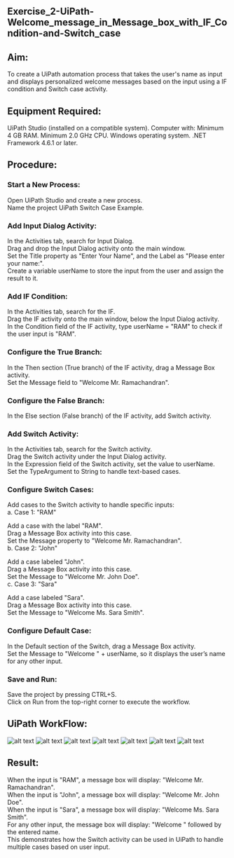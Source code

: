 ## Exercise_2-UiPath-Welcome_message_in_Message_box_with_IF_Condition-and-Switch_case

## Aim:

To create a UiPath automation process that takes the user's name as input and displays personalized welcome messages based on the input using a IF condition and Switch case activity.

## Equipment Required:

UiPath Studio (installed on a compatible system).
Computer with:
Minimum 4 GB RAM.
Minimum 2.0 GHz CPU.
Windows operating system.
.NET Framework 4.6.1 or later.

## Procedure:
### Start a New Process:

Open UiPath Studio and create a new process.<br>
Name the project UiPath Switch Case Example.<br>

### Add Input Dialog Activity:

In the Activities tab, search for Input Dialog.<br>
Drag and drop the Input Dialog activity onto the main window.<br>
Set the Title property as "Enter Your Name", and the Label as "Please enter your name:".<br>
Create a variable userName to store the input from the user and assign the result to it.<br>

### Add IF Condition:

In the Activities tab, search for the IF.<br>
Drag the IF activity onto the main window, below the Input Dialog activity.<br>
In the Condition field of the IF activity, type userName = "RAM" to check if the user input is "RAM".

### Configure the True Branch:

In the Then section (True branch) of the IF activity, drag a Message Box activity.<br>
Set the Message field to "Welcome Mr. Ramachandran".

### Configure the False Branch:

In the Else section (False branch) of the IF activity, add Switch activity.

### Add Switch Activity:

In the Activities tab, search for the Switch activity.<br>
Drag the Switch activity under the Input Dialog activity.<br>
In the Expression field of the Switch activity, set the value to userName.<br>
Set the TypeArgument to String to handle text-based cases.<br>

### Configure Switch Cases:

Add cases to the Switch activity to handle specific inputs:<br>
a. Case 1: "RAM"<br>

Add a case with the label "RAM".<br>
Drag a Message Box activity into this case.<br>
Set the Message property to "Welcome Mr. Ramachandran".<br>
b. Case 2: "John"<br>

Add a case labeled "John".<br>
Drag a Message Box activity into this case.<br>
Set the Message to "Welcome Mr. John Doe".<br>
c. Case 3: "Sara"<br>

Add a case labeled "Sara".<br>
Drag a Message Box activity into this case.<br>
Set the Message to "Welcome Ms. Sara Smith".<br>

### Configure Default Case:<br>

In the Default section of the Switch, drag a Message Box activity.<br>
Set the Message to "Welcome " + userName, so it displays the user’s name for any other input.<br>

### Save and Run:

Save the project by pressing CTRL+S.<br>
Click on Run from the top-right corner to execute the workflow.

## UiPath WorkFlow:

![alt text](<img/Screenshot 2024-09-12 114316.png>)
![alt text](<img/Screenshot 2024-09-12 114331.png>)
![alt text](<img/Screenshot 2024-09-12 114355.png>)
![alt text](<img/Screenshot 2024-09-12 114409.png>)
![alt text](<img/Screenshot 2024-09-12 114421.png>)
![alt text](<img/Screenshot 2024-09-12 114443.png>)
![alt text](<img/Screenshot 2024-09-12 114453.png>)

## Result:

When the input is "RAM", a message box will display: "Welcome Mr. Ramachandran".<br>
When the input is "John", a message box will display: "Welcome Mr. John Doe".<br>
When the input is "Sara", a message box will display: "Welcome Ms. Sara Smith".<br>
For any other input, the message box will display: "Welcome " followed by the entered name.<br>
This demonstrates how the Switch activity can be used in UiPath to handle multiple cases based on user input.
